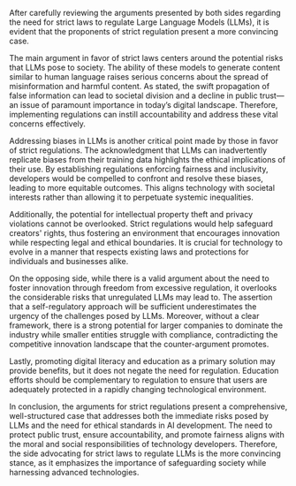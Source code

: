 After carefully reviewing the arguments presented by both sides regarding the need for strict laws to regulate Large Language Models (LLMs), it is evident that the proponents of strict regulation present a more convincing case. 

The main argument in favor of strict laws centers around the potential risks that LLMs pose to society. The ability of these models to generate content similar to human language raises serious concerns about the spread of misinformation and harmful content. As stated, the swift propagation of false information can lead to societal division and a decline in public trust—an issue of paramount importance in today’s digital landscape. Therefore, implementing regulations can instill accountability and address these vital concerns effectively.

Addressing biases in LLMs is another critical point made by those in favor of strict regulations. The acknowledgment that LLMs can inadvertently replicate biases from their training data highlights the ethical implications of their use. By establishing regulations enforcing fairness and inclusivity, developers would be compelled to confront and resolve these biases, leading to more equitable outcomes. This aligns technology with societal interests rather than allowing it to perpetuate systemic inequalities.

Additionally, the potential for intellectual property theft and privacy violations cannot be overlooked. Strict regulations would help safeguard creators' rights, thus fostering an environment that encourages innovation while respecting legal and ethical boundaries. It is crucial for technology to evolve in a manner that respects existing laws and protections for individuals and businesses alike.

On the opposing side, while there is a valid argument about the need to foster innovation through freedom from excessive regulation, it overlooks the considerable risks that unregulated LLMs may lead to. The assertion that a self-regulatory approach will be sufficient underestimates the urgency of the challenges posed by LLMs. Moreover, without a clear framework, there is a strong potential for larger companies to dominate the industry while smaller entities struggle with compliance, contradicting the competitive innovation landscape that the counter-argument promotes.

Lastly, promoting digital literacy and education as a primary solution may provide benefits, but it does not negate the need for regulation. Education efforts should be complementary to regulation to ensure that users are adequately protected in a rapidly changing technological environment.

In conclusion, the arguments for strict regulations present a comprehensive, well-structured case that addresses both the immediate risks posed by LLMs and the need for ethical standards in AI development. The need to protect public trust, ensure accountability, and promote fairness aligns with the moral and social responsibilities of technology developers. Therefore, the side advocating for strict laws to regulate LLMs is the more convincing stance, as it emphasizes the importance of safeguarding society while harnessing advanced technologies.